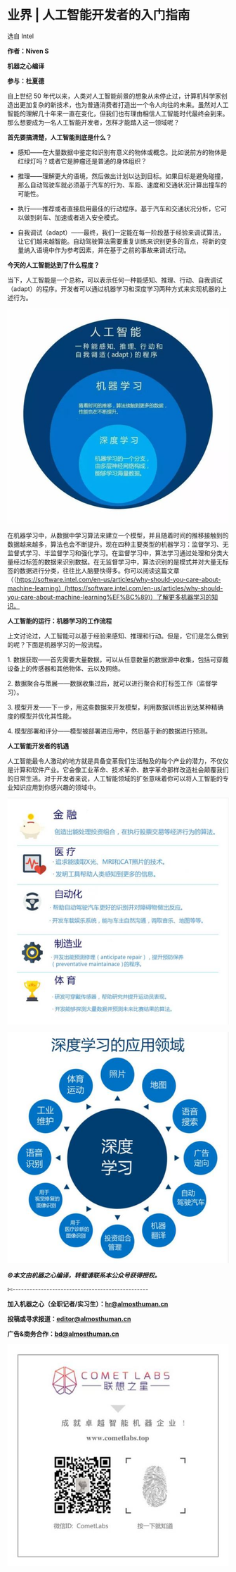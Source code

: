 # 业界 | 人工智能开发者的入门指南

选自 Intel

**作者：Niven S**

**机器之心编译**

**参与：杜夏德**

自上世纪 50 年代以来，人类对人工智能前景的想象从未停止过，计算机科学家创造出更加复杂的新技术，也为普通消费者打造出一个令人向往的未来。虽然对人工智能的理解几十年来一直在变化，但我们也有理由相信人工智能时代最终会到来。那么想要成为一名人工智能开发者，怎样才能踏入这一领域呢？

**首先要搞清楚，人工智能到底是什么？**

*   感知——在大量数据中鉴定和识别有意义的物体或概念。比如说前方的物体是红绿灯吗？或者它是肿瘤还是普通的身体组织？

*   推理——理解更大的语境，然后做出计划以达到目标。如果目标是避免碰撞，那么自动驾驶车就必须基于汽车的行为、车距、速度和交通状况计算出撞车的可能性。

*   执行——推荐或者直接启用最佳的行动程序。基于汽车和交通状况分析，它可以做到刹车、加速或者进入安全模式。

*   自我调试（adapt）——最终，我们一定能在每一阶段基于经验来调试算法，让它们越来越智能。自动驾驶算法需要重复训练来识别更多的盲点，将新的变量纳入语境中作为参考因素，并在基于之前的事故来调试行动。

**今天的人工智能达到了什么程度？**

当下，人工智能是一个总称，可以表示任何一种能感知、推理、行动、自我调试（adapt）的程序。开发者可以通过机器学习和深度学习两种方式来实现机器的上述行为。

![](img/6170a28de3da76ab4b43a2bfed14cbc6.jpg) 

在机器学习中，从数据中学习算法来建立一个模型，并且随着时间的推移接触到的数据越来越多，算法也会不断提升。现在四种主要类型的机器学习：监督学习、无监督式学习、半监督学习和强化学习。在监督学习中，算法学习通过处理和分类大量经过标签的数据来识别数据。在无监督学习中，算法识别的是模式并对大量无标签的数据进行分类，往往比人脑要快得多。你可以阅读这篇文章（（https://software.intel.com/en-us/articles/why-should-you-care-about-machine-learning）(https://software.intel.com/en-us/articles/why-should-you-care-about-machine-learning%EF%BC%89)）了解更多机器学习的知识。

**人工智能的运行：机器学习的工作流程**

上文讨论过，人工智能可以基于经验来感知、推理和行动。但是，它们是怎么做到的呢？下面是机器学习的一般流程。

1\. 数据获取——首先需要大量数据，可以从任意数量的数据源中收集，包括可穿戴设备上的传感器和其他物体、云以及网络。

2\. 数据聚合与策展——数据收集过后，就可以进行聚合和打标签工作（监督学习）。

3\. 模型开发——下一步，用这些数据来开发模型，利用数据训练出到达某种精确度的模型并优化其性能。

4\. 模型部署和评分——模型被部署进应用中，然后基于新的数据进行预测。

**人工智能开发者的机遇**

人工智能最令人激动的地方就是具备变革我们生活触及的每个产业的潜力，不仅仅是计算和软件产业。它会像工业革命、技术革命、数字革命那样改造社会颠覆我们的日常生活。对于开发者来说，人工智能领域的扩张意味着你可以将人工智能的专业知识应用到你感兴趣的领域中。

![](img/9a6e8155dd4ef320548b74d58577adfb.jpg) 

![](img/eb723baa6f1928894d663d9ca984abd8.jpg) 

******©本文由机器之心编译，***转载请联系本公众号获得授权******。***

✄------------------------------------------------

**加入机器之心（全职记者/实习生）：hr@almosthuman.cn**

**投稿或寻求报道：editor@almosthuman.cn**

**广告&商务合作：bd@almosthuman.cn**

![](img/a573ff7d72f49f8fe283857b964d06fd.jpg)